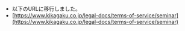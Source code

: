 - 以下のURLに移行しました。
- [https://www.kikagaku.co.jp/legal-docs/terms-of-service/seminar](https://www.kikagaku.co.jp/legal-docs/terms-of-service/seminar)
